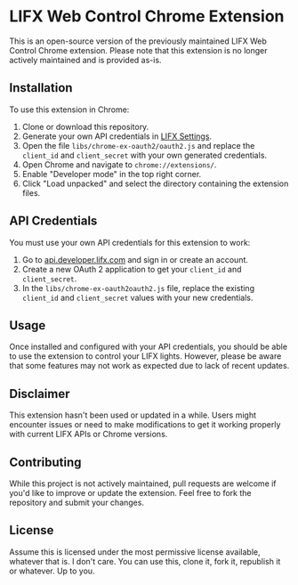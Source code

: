 # LIFX Web Control Chrome Extension

This is an open-source version of the previously maintained LIFX Web Control Chrome extension. Please note that this extension is no longer actively maintained and is provided as-is.

## Installation

To use this extension in Chrome:

1. Clone or download this repository.
2. Generate your own API credentials in [LIFX Settings](https://cloud.lifx.com/settings).
3. Open the file `libs/chrome-ex-oauth2/oauth2.js` and replace the `client_id` and `client_secret` with your own generated credentials.
4. Open Chrome and navigate to `chrome://extensions/`.
5. Enable "Developer mode" in the top right corner.
6. Click "Load unpacked" and select the directory containing the extension files.

## API Credentials

You must use your own API credentials for this extension to work:

1. Go to [api.developer.lifx.com](https://api.developer.lifx.com) and sign in or create an account.
2. Create a new OAuth 2 application to get your `client_id` and `client_secret`.
3. In the `libs/chrome-ex-oauth2oauth2.js` file, replace the existing `client_id` and `client_secret` values with your new credentials.

## Usage

Once installed and configured with your API credentials, you should be able to use the extension to control your LIFX lights. However, please be aware that some features may not work as expected due to lack of recent updates.

## Disclaimer

This extension hasn't been used or updated in a while. Users might encounter issues or need to make modifications to get it working properly with current LIFX APIs or Chrome versions.

## Contributing

While this project is not actively maintained, pull requests are welcome if you'd like to improve or update the extension. Feel free to fork the repository and submit your changes.

## License
Assume this is licensed under the most permissive license available, whatever that is. I don't care. You can use this, clone it, fork it, republish it or whatever. Up to you.
